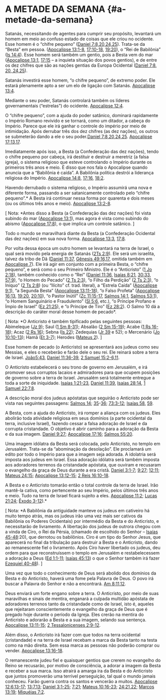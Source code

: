 # A METADE DA SEMANA {#a-metade-da-semana}

Satanás, necessitando de agentes para cumprir seu propósito, levantará um homem em meio ao confuso estado de coisas que ele criou no ocidente. Esse homem é o “chifre pequeno” ([Daniel 7:8,20,24,25](http://bibliaonline.com.br/acf/dn/7/8,20,24,25)). Trata-se da “Besta” em pessoa. ([Apocalipse 13:1-8](http://bibliaonline.com.br/acf/ap/13/1-8), [17:10-18](http://bibliaonline.com.br/acf/ap/17/10-18), [19:20](http://bibliaonline.com.br/acf/ap/19/20)), o “Rei de Babilônia” ([Is 14:4](http://bibliaonline.com.br/acf/is/14/4)). Esse homem será também um gentio, pois a Besta vem do mar ([Apocalipse 13:1](http://bibliaonline.com.br/acf/ap/13/1), [17:15](http://bibliaonline.com.br/acf/ap/17/15) – a inquieta situação dos povos gentios), e de entre os dez chifres que são as nações gentias da Europa Ocidental ([Daniel 7:8](http://bibliaonline.com.br/acf/dn/7/8), [20, 24,25](http://bibliaonline.com.br/acf/dn/20/24,25)).

Satanás investirá esse homem, “o chifre pequeno”, de extremo poder. Ele estará plenamente apto a ser um elo de ligação com Satanás. [Apocalipse 13:4](http://bibliaonline.com.br/acf/ap/13/4).

Mediante o seu poder, Satanás controlará também os líderes governamentais (“estrelas”) do ocidente. [Apocalipse 12:4](http://bibliaonline.com.br/acf/ap/12/4).

O “chifre pequeno”, com a ajuda do poder satânico, dominará rapidamente o Império Romano revivido e se tornará, como um ditador, a cabeça do Império. Parece que ele irá ganhar o controle do império por meio de intimidação. Após derrubar três dos dez chifres (as dez nações), os outros se submeterão dando a ele o seu poder.[Daniel 7:8,20,24,25](http://bibliaonline.com.br/acf/dn/7/8,20,24,25). [Apocalipse 17:13,17](http://bibliaonline.com.br/acf/ap/17/13,17).

Imediatamente após isso, a Besta (a Confederação das dez nações), tendo o chifre pequeno por cabeça, irá destituir e destruir a meretriz (a falsa igreja), o sistema religioso que esteve controlando o Império durante os primeiros três anos e meio. É disso que nos fala o Apocalipse quando anuncia que a “Babilônia é caída”. A Babilônia política destrói a liderança religiosa do Império. [Apocalipse 14:8](http://bibliaonline.com.br/acf/ap/14/8), [17:16](http://bibliaonline.com.br/acf/ap/17/16), [18:2](http://bibliaonline.com.br/acf/ap/18/2).

Havendo derrubado o sistema religioso, o Império assumirá uma nova e diferente forma, passando a ser satanicamente controlado pelo “chifre pequeno”.* A Besta irá continuar nessa forma por quarenta e dois meses (ou os últimos três anos e meio). [Apocalipse 13:2-8](http://bibliaonline.com.br/acf/ap/13/2-8).

[ Nota: *Antes disso a Besta (a Confederação das dez nações) foi vista subindo do mar ([Apocalipse 13:1](http://bibliaonline.com.br/acf/ap/13/1)), mas agora é vista como subindo do abismo ([Apocalipse 17:8](http://bibliaonline.com.br/acf/ap/17/8)), o que implica um controle satânico. ]

Todo o mundo se maravilhará diante da Besta (a Confederação Ocidental das dez nações) em sua nova forma. [Apocalipse 13:3](http://bibliaonline.com.br/acf/ap/13/3), [17:8](http://bibliaonline.com.br/acf/ap/17/8).

Por volta dessa época um outro homem se levantará na terra de Israel, o qual será movido pela energia de Satanás ([2Ts 2:9](http://bibliaonline.com.br/acf/2ts/2/9)). Ele será um israelita, talvez da tribo de Dã ([Daniel 11:37](http://bibliaonline.com.br/acf/dn/11/37), [Gênesis 49:16,17](http://bibliaonline.com.br/acf/gn/49/16,17), omitida também em [Apocalipse 7](http://bibliaonline.com.br/acf/ap/7)). Ele irá agir em conjunto com a primeira Besta, o “chifre pequeno”, e será como o seu Primeiro Ministro. Ele é o “Anticristo” ([1 Jo 2:18](http://bibliaonline.com.br/acf/1jo/2/18)), também conhecido como o “Rei” ([Daniel 11:36](http://bibliaonline.com.br/acf/dn/11/36), [Isaías 8:21](http://bibliaonline.com.br/acf/is/8/21), [30:33](http://bibliaonline.com.br/acf/is/30/33), [57:9](http://bibliaonline.com.br/acf/is/57/9)), “o Homem do Pecado” ([2 Ts 2:3](http://bibliaonline.com.br/acf/2ts/2/3)), “o Filho da Perdição” ([2 Ts 2:3](http://bibliaonline.com.br/acf/2ts/2/3)), “o Iníquo” ([2 Ts 2:8](http://bibliaonline.com.br/acf/2ts/2/8)) (ou “Ilícito” cf. trad. literal), a “Estrela Caída” ([Apocalipse 9:1](http://bibliaonline.com.br/acf/ap/9/1)), “a Segunda Besta” ([Apocalipse 13:11-18](http://bibliaonline.com.br/acf/ap/13/11-18)), “o Falso Profeta” ([Apocalipse 16:13](http://bibliaonline.com.br/acf/ap/16/13), [19:20](http://bibliaonline.com.br/acf/ap/19/20), [20:10](http://bibliaonline.com.br/acf/ap/20/10)), “o Pastor Inútil” ([Zc 11:15-17](http://bibliaonline.com.br/acf/zc/11/15-17), [Salmos 14:1](http://bibliaonline.com.br/acf/sl/14/1), [Salmos 53:1](http://bibliaonline.com.br/acf/sl/53/1)), “o Homem Sanguinário e Fraudulento” ([Sl 5:6](http://bibliaonline.com.br/acf/sl/5/6), etc.), “o Príncipe Profano e Ímpio de Israel” ([Ez 21:25](http://bibliaonline.com.br/acf/ez/21/25)), e “o Príncipe de Tiro” ([Ez 28:2](http://bibliaonline.com.br/acf/ez/28/2)). O Salmo 10 dá a descrição do caráter moral desse homem de pecado*.

[ Nota: *O Anticristo é também tipificado pelas seguintes pessoas: Abimeleque ([Jz 9](http://bibliaonline.com.br/acf/jz/9)); Saul ([1 Sm 8-31](http://bibliaonline.com.br/acf/1sm/8/-31)); Absalão ([2 Sm 15-19](http://bibliaonline.com.br/acf/2sm/15/-19)); Acabe ([1 Rs 16-18](http://bibliaonline.com.br/acf/1rs/16/-18)); Acaz ([2 Rs 16](http://bibliaonline.com.br/acf/2rs/16)); Sebna ([Is 22](http://bibliaonline.com.br/acf/is/22)); Zedequias ([Jr 39](http://bibliaonline.com.br/acf/jr/39) e 52); o Mercenário ([Jo 10:10-13](http://bibliaonline.com.br/acf/jo/10/10-13)); Hamã ([Et 3-7](http://bibliaonline.com.br/acf/et/3/-7)); Herodes ([Mateus 2](http://bibliaonline.com.br/acf/mt/2)). ]

Esse homem de pecado (o Anticristo) se apresentará aos judeus como seu Messias, e eles o receberão e farão dele o seu rei. Ele reinará sobre a terra de Israel. [João5:43](http://bibliaonline.com.br/acf/jo/5/43), [Daniel 11:36-39](http://bibliaonline.com.br/acf/dn/11/36-39), [2 Samuel 15:2-6,11](http://bibliaonline.com.br/acf/2sm/15/2-6,11).

O Anticristo estabelecerá o seu trono de governo em Jerusalém, e irá promover seus corruptos lacaios e admiradores para que ocupem posições de governo sobre a terra de Israel. Jerusalém será totalmente entregue a toda a sorte de iniquidade. [Isaías 1:21-23](http://bibliaonline.com.br/acf/is/1/21-23), [Daniel 11:39](http://bibliaonline.com.br/acf/dn/11/39), [Isaías 28:14](http://bibliaonline.com.br/acf/is/28/14), [1 Samuel 22:7,8](http://bibliaonline.com.br/acf/1sm/22/7,8).

A descrição moral dos judeus apóstatas que seguirão o Anticristo pode ser vista nas seguintes passagens: [Salmos 14](http://bibliaonline.com.br/acf/sl/14); [35](http://bibliaonline.com.br/acf/sl/35)-[36](http://bibliaonline.com.br/acf/sl/36); [73:3-12](http://bibliaonline.com.br/acf/sl/73/3-12); [Isaías 58](http://bibliaonline.com.br/acf/is/58), [59](http://bibliaonline.com.br/acf/sl/59).

A Besta, com a ajuda do Anticristo, irá romper a aliança com os judeus. Eles abolirão toda atividade religiosa em seus domínios (a parte ocidental da terra, inclusive Israel), fazendo cessar a falsa adoração de Israel e da corrupta cristandade. O objetivo é abrir caminho para a adoração da Besta e da sua imagem. [Daniel 9:27](http://bibliaonline.com.br/acf/dn/9/27); [Apocalipse 17:16](http://bibliaonline.com.br/acf/ap/17/16); [Salmos 55:20](http://bibliaonline.com.br/acf/sl/55/20).

Uma imagem idólatra da Besta será colocada, pelo Anticristo, no templo em Jerusalém. Trata-se da “abominação da desolação”. Ele proclamará um edito por todo o Império para que a imagem seja adorada. A idolatria será imposta aos judeus em Israel. Essa adoração idólatra será também imposta aos adoradores terrenos da cristandade apóstata, que ouviram e recusaram o evangelho da graça de Deus durante a era cristã. [Daniel 3:1-7](http://bibliaonline.com.br/acf/dn/3/1-7); [9:27](http://bibliaonline.com.br/acf/dn/9/27); [12:11](http://bibliaonline.com.br/acf/dn/12/11); [Mateus 24:15](http://bibliaonline.com.br/acf/mt/24/15); [Apocalipse 13:12-15](http://bibliaonline.com.br/acf/ap/13/12-15); [2 Reis 16:10-18](http://bibliaonline.com.br/acf/2rs/16/10-18).

A Besta e o Anticristo tomarão então o total controle da terra de Israel. Irão mantê-la cativa, como pertencente ao seu Império, pelos últimos três anos e meio. Tudo na terra de Israel ficará sujeito a eles. [Apocalipse 11:2](http://bibliaonline.com.br/acf/ap/11/2); [Lucas 21:24](http://bibliaonline.com.br/acf/lc/21/24); [Êxodo 3-12](http://bibliaonline.com.br/acf/ex/3/12)).*

[ Nota: *A Babilônia da antiguidade manteve os judeus em cativeiro há muito tempo atrás, mas os judeus irão uma vez mais ser cativos da Babilônia os Poderes Ocidentais) por intermédio da Besta e do Anticristo, e necessitarão de livramento. A libertação dos judeus de outrora chegou com a vinda de Ciro, o Rei da Pérsia, (chamado de escolhido do Senhor – [Isaías 45-48](http://bibliaonline.com.br/acf/is/45/-48):20), que derrotou os babilônios. Ciro é um tipo do Senhor Jesus, que aparecerá no final da tribulação para destruir a Besta e o Anticristo, dando ao remanescente fiel o livramento. Após Ciro haver libertado os judeus, deu ordem para que reconstruíssem o templo em Jerusalém e restabelecessem a adoração a Deus ([Ed 1:1-11](http://bibliaonline.com.br/acf/ed/1/1-11); [Isaías 45:13](http://bibliaonline.com.br/acf/is/45/13)) o que o Senhor também irá fazer [Ezequiel 40-48](http://bibliaonline.com.br/acf/ez/40)). ]

Uma vez que todo o conhecimento de Deus será abolido dos domínios da Besta e do Anticristo, haverá uma fome pela Palavra de Deus. O povo irá buscar a Palavra do Senhor e não a encontrará. [Am 8:11,12](http://bibliaonline.com.br/acf/am/8/11,12).

Deus enviará um forte engano sobre a terra. O Anticristo, por meio de suas maravilhas e sinais de mentira, enganará a culpada multidão apóstata de adoradores terrenos tanto da cristandade como de Israel, isto é, aqueles que rejeitaram conscientemente o evangelho da graça de Deus que é pregado hoje durante o período da Igreja. Eles crerão na mentira do Anticristo e adorarão a Besta e a sua imagem, selando sua sentença. [Apocalipse 13:11-15](http://bibliaonline.com.br/acf/ap/13/11-15); [2 Tessalonicenses 2:9-12](http://bibliaonline.com.br/acf/2ts/2/9-12).

Além disso, o Anticristo irá fazer com que todos na terra ocidental (cristandade) e na terra de Israel recebam a marca da Besta tanto na testa como na mão direita. Sem essa marca as pessoas não poderão comprar ou vender. [Apocalipse 13:16-18](http://bibliaonline.com.br/acf/ap/13/16-18).

O remanescente judeu fiel e quaisquer gentios que crerem no evangelho do Reino se recusarão, por motivo de consciência, a adorar a imagem da Besta e receber a sua marca. Isso atrairá a amarga ira da Besta e do Anticristo que juntos promoverão uma terrível perseguição, tal qual o mundo jamais conheceu. Farão guerra contra os santos e vencerão a muitos. [Apocalipse 12:6,13-17](http://bibliaonline.com.br/acf/ap/12/6,13-17); [13:7,13](http://bibliaonline.com.br/acf/dn/13/7,13); [Daniel 3:1-25](http://bibliaonline.com.br/acf/dn/3/1-25); [7:21](http://bibliaonline.com.br/acf/dn/7/21); [Mateus 10:16-23](http://bibliaonline.com.br/acf/mt/10/16-23); [24:21,22](http://bibliaonline.com.br/acf/mt/24/21,22); [Marcos 13:19](http://bibliaonline.com.br/acf/mc/13/19); [Miquéias 7:2](http://bibliaonline.com.br/acf/mq/7/2).